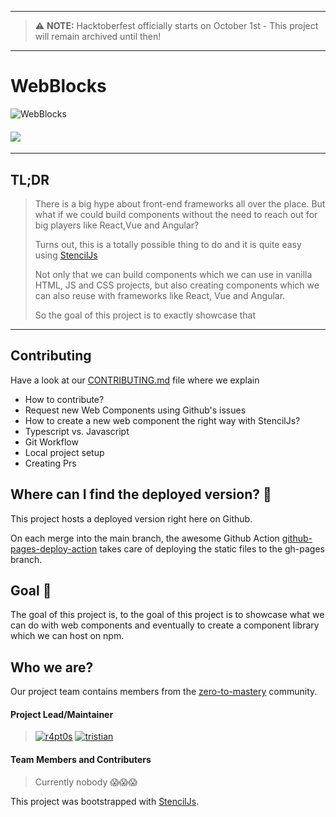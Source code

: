 
---
> ⚠   **NOTE:**  Hacktoberfest officially starts on October 1st - This project will remain archived until then!
---

# WebBlocks

![WebBlocks](https://github.com/zero-to-mastery/WebBlocks/blob/main/src/assets/img/facebook_cover_photo_2.png)

#### ![](https://img.shields.io/badge/Html%20%26%20Javascript%20%26%20CSS%20PROJECT%20Powered%20by%20StencilJS-WebBlocks-00adb5?style=for-the-badge&logo=JavaScript)

---

## TL;DR

> There is a big hype about front-end frameworks all over the place. But what if we could build components without the need to reach out for big players like React,Vue and Angular?
>
> Turns out, this is a totally possible thing to do and it is quite easy using [StencilJs](https://stenciljs.com/docs/getting-started)
>
> Not only that we can build components which we can use in vanilla HTML, JS and CSS projects, but also creating components
> which we can also reuse with frameworks like React, Vue and Angular.
>
> So the goal of this project is to exactly showcase that

---

## Contributing

Have a look at our [CONTRIBUTING.md](https://github.com/zero-to-mastery/WebBlocks/blob/main/CONTRIBUTING.md) file where we explain

- How to contribute?
- Request new Web Components using Github's issues
- How to create a new web component the right way with StencilJs?
- Typescript vs. Javascript
- Git Workflow
- Local project setup
- Creating Prs

## Where can I find the deployed version? 🤔

This project hosts a deployed version right here on Github.

On each merge into the main branch, the awesome Github Action [github-pages-deploy-action](https://github.com/JamesIves/github-pages-deploy-action) takes care of deploying the static files to the gh-pages branch.

## Goal 🏁

The goal of this project is, to the goal of this project is to showcase what we can do with web components and eventually to create a component library which we can host on npm.

## Who we are?

Our project team contains members from the [zero-to-mastery](https://zerotomastery.io) community.

#### Project Lead/Maintainer

> [![r4pt0s](https://avatars2.githubusercontent.com/u/29685827?s=100&v=4)](https://github.com/r4pt0s) [![tristian](https://avatars.githubusercontent.com/u/59102133?s=100&v=4)](https://github.com/IM-Deane/IM-Deane)

#### Team Members and Contributers

> Currently nobody 😱😱😱

This project was bootstrapped with [StencilJs](https://stenciljs.com/docs/getting-started).
